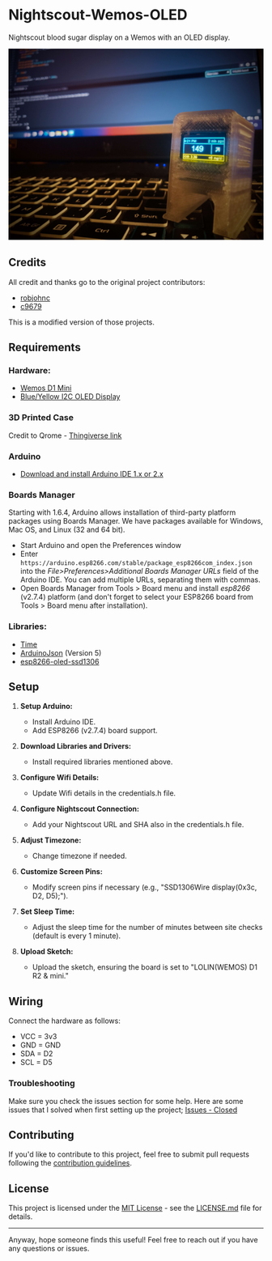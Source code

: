 # Nightscout-Wemos-OLED

Nightscout blood sugar display on a Wemos with an OLED display.

![Wemos with Integrated OLED](https://github.com/Hypertoken/Nightscout-Display/blob/main/Nightscout-Oled.jpg)

## Credits

All credit and thanks go to the original project contributors:
- [robjohnc](https://github.com/robjohnc/nightscout_wemos_epaper)
- [c9679](https://github.com/c9679/Nightscout-Wemos-OLED)

This is a modified version of those projects.

## Requirements

### Hardware:
- [Wemos D1 Mini](https://www.amazon.com/s?k=wemos+d1+mini)
- [Blue/Yellow I2C OLED Display](https://www.amazon.com/s?k=Blue%2FYellow+I2C+OLED+Display)

### 3D Printed Case
Credit to Qrome - [Thingiverse link](https://www.thingiverse.com/thing:2884823)

### Arduino

- [Download and install Arduino IDE 1.x or 2.x](https://www.arduino.cc/en/software)

### Boards Manager

Starting with 1.6.4, Arduino allows installation of third-party platform packages using Boards Manager. We have packages available for Windows, Mac OS, and Linux (32 and 64 bit).

- Start Arduino and open the Preferences window
- Enter `https://arduino.esp8266.com/stable/package_esp8266com_index.json` into the *File>Preferences>Additional Boards Manager URLs* field of the Arduino IDE. You can add multiple URLs, separating them with commas.
- Open Boards Manager from Tools > Board menu and install *esp8266* (v2.7.4) platform (and don't forget to select your ESP8266 board from Tools > Board menu after installation).

### Libraries:
- [Time](https://github.com/PaulStoffregen/Time)
- [ArduinoJson](https://github.com/bblanchon/ArduinoJson) (Version 5)
- [esp8266-oled-ssd1306](https://github.com/ThingPulse/esp8266-oled-ssd1306)

## Setup

1. **Setup Arduino:**
   - Install Arduino IDE.
   - Add ESP8266 (v2.7.4) board support.

2. **Download Libraries and Drivers:**
   - Install required libraries mentioned above.

3. **Configure Wifi Details:**
   - Update Wifi details in the credentials.h file.

4. **Configure Nightscout Connection:**
   - Add your Nightscout URL and SHA also in the credentials.h file.

5. **Adjust Timezone:**
   - Change timezone if needed.

6. **Customize Screen Pins:**
   - Modify screen pins if necessary (e.g., "SSD1306Wire display(0x3c, D2, D5);").

7. **Set Sleep Time:**
   - Adjust the sleep time for the number of minutes between site checks (default is every 1 minute).

8. **Upload Sketch:**
   - Upload the sketch, ensuring the board is set to "LOLIN(WEMOS) D1 R2 & mini."

## Wiring

Connect the hardware as follows:

- VCC = 3v3
- GND = GND
- SDA = D2
- SCL = D5

### Troubleshooting

Make sure you check the issues section for some help. Here are some issues that I solved when first setting up the project; [Issues - Closed](https://github.com/Hypertoken/Nightscout-Display/issues?q=is%3Aissue+is%3Aclosed)

## Contributing

If you'd like to contribute to this project, feel free to submit pull requests following the [contribution guidelines](CONTRIBUTING.md).

## License

This project is licensed under the [MIT License](LICENSE.md) - see the [LICENSE.md](LICENSE.md) file for details.

---

Anyway, hope someone finds this useful! Feel free to reach out if you have any questions or issues.
